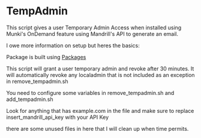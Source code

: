 # TempAdmin
This script gives a user Temporary Admin Access when installed using Munki's OnDemand feature using Mandrill's API to generate an email.

I owe more information on setup but heres the basics:

Package is built using [Packages](http://s.sudre.free.fr/Software/Packages/about.html)

This script will grant a user temporary admin and revoke after 30 minutes.  It will automatically revoke any localadmin that is not included as an exception in remove_tempadmin.sh

You need to configure some variables in remove_tempadmin.sh and add_tempadmin.sh

Look for anything that has example.com in the file and make sure to replace insert_mandrill_api_key with your API Key

there are some unused files in here that I will clean up when time permits.
